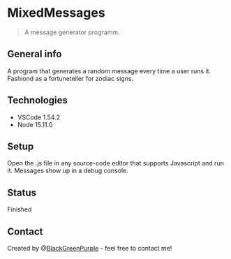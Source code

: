 # MixedMessages
> A message generator programm.

## General info
A program that generates a random message every time a user runs it. Fashiond as a fortuneteller for zodiac signs.

## Technologies
* VSCode 1.54.2
* Node 15.11.0

## Setup
Open the .js file in any source-code editor that supports Javascript and run it. Messages show up in a debug console.

## Status
Finished

## Contact
Created by @[BlackGreenPurple](https://www.linkedin.com/in/aleksandr-kartavykh-1233b9146/) - feel free to contact me!